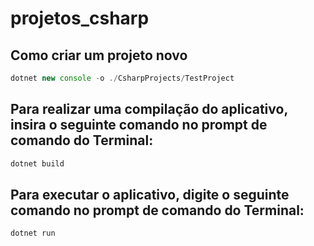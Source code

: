# projetos_csharp

## Como criar um projeto novo

```javascript
dotnet new console -o ./CsharpProjects/TestProject
```

## Para realizar uma compilação do aplicativo, insira o seguinte comando no prompt de comando do Terminal:

```javascript
dotnet build
```

## Para executar o aplicativo, digite o seguinte comando no prompt de comando do Terminal:

```javascript
dotnet run
```
